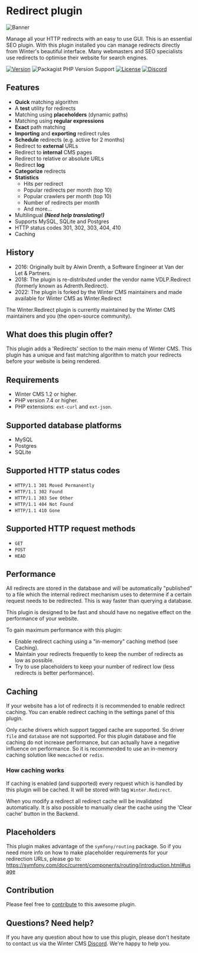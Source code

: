 # Redirect plugin

![Banner](https://github.com/wintercms/wn-redirect-plugin/raw/main/.github/assets/banner.png?raw=true)

Manage all your HTTP redirects with an easy to use GUI. This is an essential SEO plugin. With this plugin installed you can manage redirects directly from Winter's beautiful interface. Many webmasters and SEO specialists use redirects to optimise their website for search engines.

[![Version](https://img.shields.io/github/v/release/wintercms/wn-redirect-plugin?sort=semver&style=flat-square)](https://github.com/wintercms/wn-redirect-plugin/releases)
![Packagist PHP Version Support](https://img.shields.io/packagist/php-v/winter/wn-redirect-plugin?style=flat-square)
[![License](https://img.shields.io/github/license/wintercms/wn-redirect-plugin?label=open%20source&style=flat-square)](https://packagist.org/packages/winter/wn-redirect-plugin)
[![Discord](https://img.shields.io/discord/816852513684193281?label=discord&style=flat-square)](https://discord.gg/D5MFSPH6Ux)

## Features

* **Quick** matching algorithm
* A **test** utility for redirects
* Matching using **placeholders** (dynamic paths)
* Matching using **regular expressions**
* **Exact** path matching
* **Importing** and **exporting** redirect rules
* **Schedule** redirects (e.g. active for 2 months)
* Redirect to **external** URLs
* Redirect to **internal** CMS pages
* Redirect to relative or absolute URLs
* Redirect **log**
* **Categorize** redirects
* **Statistics**
    * Hits per redirect
    * Popular redirects per month (top 10)
    * Popular crawlers per month (top 10)
    * Number of redirects per month
    * And more...
* Multilingual ***(Need help translating!)***
* Supports MySQL, SQLite and Postgres
* HTTP status codes 301, 302, 303, 404, 410
* Caching

## History

- 2016: Originally built by Alwin Drenth, a Software Engineer at Van der Let & Partners.
- 2018: The plugin is re-distributed under the vendor name VDLP.Redirect (formerly known as Adrenth.Redirect).
- 2022: The plugin is forked by the Winter CMS maintainers and made available for Winter CMS as Winter.Redirect

The Winter.Redirect plugin is currently maintained by the Winter CMS maintainers and you (the open-source community).

## What does this plugin offer?

This plugin adds a 'Redirects' section to the main menu of Winter CMS. This plugin has a unique and fast matching algorithm to match your redirects before your website is being rendered.

## Requirements

* Winter CMS 1.2 or higher.
* PHP version 7.4 or higher.
* PHP extensions: `ext-curl` and `ext-json`.

## Supported database platforms

* MySQL
* Postgres
* SQLite

## Supported HTTP status codes

* `HTTP/1.1 301 Moved Permanently`
* `HTTP/1.1 302 Found`
* `HTTP/1.1 303 See Other`
* `HTTP/1.1 404 Not Found`
* `HTTP/1.1 410 Gone`

## Supported HTTP request methods

* `GET`
* `POST`
* `HEAD`

## Performance

All redirects are stored in the database and will be automatically "published" to a file which the internal redirect mechanism uses to determine if a certain request needs to be redirected. This is way faster than querying a database.

This plugin is designed to be fast and should have no negative effect on the performance of your website.

To gain maximum performance with this plugin:

* Enable redirect caching using a "in-memory" caching method (see Caching).
* Maintain your redirects frequently to keep the number of redirects as low as possible.
* Try to use placeholders to keep your number of redirect low (less redirects is better performance).

## Caching

If your website has a lot of redirects it is recommended to enable redirect caching. You can enable redirect caching in the settings panel of this plugin.

Only cache drivers which support tagged cache are supported. So driver `file` and `database` are not supported. For this plugin database and file caching do not increase performance, but can actually have a negative influence on performance. So it is recommended to use an in-memory caching solution like `memcached` or `redis`.

### How caching works

If caching is enabled (and supported) every request which is handled by this plugin will be cached. It will be stored with tag `Winter.Redirect`.

When you modify a redirect all redirect cache will be invalidated automatically. It is also possible to manually clear the cache using the 'Clear cache' button in the Backend.

## Placeholders

This plugin makes advantage of the `symfony/routing` package. So if you need more info on how to make placeholder requirements for your redirection URLs, please go to: https://symfony.com/doc/current/components/routing/introduction.html#usage

## Contribution

Please feel free to [contribute](https://github.com/wintercms/wn-redirect-plugin) to this awesome plugin.

## Questions? Need help?

If you have any question about how to use this plugin, please don't hesitate to contact us via the Winter CMS [Discord](https://discord.gg/D5MFSPH6Ux). We're happy to help you.
